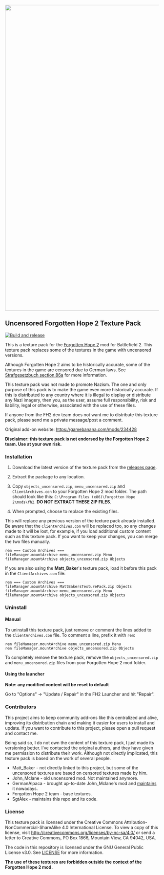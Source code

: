 <p align="center"> <img width="1000px" src="http://forgottenhope.warumdarum.de/images/news/124%20-%20FH2mod.jpg"/> </p>

## Uncensored Forgotten Hope 2 Texture Pack

[![Build and release](https://github.com/Forgotten-Hope-2-community-addons/fh2-uncensored-texture-pack/actions/workflows/build-and-release.yml/badge.svg)](https://github.com/Forgotten-Hope-2-community-addons/fh2-uncensored-texture-pack/actions/workflows/build-and-release.yml)

This is a texture pack for the [Forgotten Hope 2][website] mod for Battlefield 2. This 
texture pack replaces some of the textures in the game with uncensored versions.

Although Forgotten Hope 2 aims to be historically accurate, some of the textures in the 
game are censored due to German laws. See [Strafgesetzbuch section 86a][86a] for more information.

This texture pack was not made to promote Nazism. The one and only purpose of this pack is to make the game even more historically accurate. If this is distributed to any country where it is illegal to display or distribute any Nazi imagery, then you, as the user, assume full responsibility, risk and liability, legal or otherwise, associated with the use of these files.

If anyone from the FH2 dev team does not want me to distribute this texture
pack, please send me a private message/post a comment.

Original add-on website: https://gamebanana.com/mods/234428

**Disclaimer: this texture pack is not endorsed by the Forgotten Hope 2 team. Use at your own risk.**

### Installation

1. Download the latest version of the texture pack from the [releases page](https://github.com/Forgotten-Hope-2-community-addons/fh2-uncensored-texture-pack/releases).

2. Extract the package to any location.

3. Copy `objects_uncensored.zip`, `menu_uncensored.zip` and `ClientArchives.con` to your Forgotten Hope 2 mod folder. The path should look like this: `C:\Program Files (x86)\Forgotten Hope 2\mods\fh2`. **DO NOT EXTRACT THESE ZIP FILES**.

4. When prompted, choose to replace the existing files.

This will replace any previous version of the texture pack already installed. Be aware that the `ClientArchives.con` will be replaced too, so any changes made to it will be lost, for example, if you load additional custom content such as this texture pack. If you want to keep your changes, you can merge the two files manually.

```
rem === Custom Archives === 
fileManager.mountArchive menu_uncensored.zip Menu
fileManager.mountArchive objects_uncensored.zip Objects
```

If you are also using the **Matt_Baker**'s texture pack, load it before this pack in the `ClientArchives.con` file:

```
rem === Custom Archives ===
fileManager.mountArchive MattBakersTexturePack.zip Objects
fileManager.mountArchive menu_uncensored.zip Menu
fileManager.mountArchive objects_uncensored.zip Objects
```

### Uninstall


#### Manual

To uninstall this texture pack, just remove or comment the lines added to the `ClientArchives.con` file. To comment a line, prefix it with `rem`:

```
rem fileManager.mountArchive menu_uncensored.zip Menu
rem fileManager.mountArchive objects_uncensored.zip Objects
```

To completely remove the texture pack, remove the `objects_uncensored.zip` and `menu_uncensored.zip` files from your Forgotten Hope 2 mod folder.


#### Using the launcher

**Note: any modified content will be reset to default**

Go to "Options" → "Update / Repair" in the FH2 Launcher and hit "Repair".


### Contributors

This project aims to keep community add-ons like this centralized and alive, improving its 
distribution chain and making it easier for users to install and update. If you want to
contribute to this project, please open a pull request and contact me.

Being said so, I do not own the content of this texture pack, I just made its versioning better.
I've contacted the original authors, and they have given me permission to distribute their work.
Although not directly implicated, this texture pack is based on the work of several people.

- Matt_Baker - not directly linked to this project, but some of the uncensored textures are based on censored textures made by him.
- John_Mclane - old uncensored mod. Not maintained anymore.
- GermanAlpaca - brought up-to-date John_Mclane's mod and [maintains][addon] it nowadays.
- Forgotten Hope 2 team - base textures.
- SgtAlex - maintains this repo and its code.

### License

This texture pack is licensed under the Creative Commons Attribution-NonCommercial-ShareAlike 4.0 International License. To view a copy of this license, visit http://creativecommons.org/licenses/by-nc-sa/4.0/ or send a letter to Creative Commons, PO Box 1866, Mountain View, CA 94042, USA.

The code in this repository is licensed under the GNU General Public License v3.0. See [LICENSE](LICENSE) for more information.

**The use of these textures are forbidden outside the context of the Forgotten Hope 2 mod.**


[website]: https://www.moddb.com/mods/forgotten-hope-2/
[86a]: https://en.wikipedia.org/wiki/Strafgesetzbuch_section_86a
[addon]: https://gamebanana.com/mods/234428
